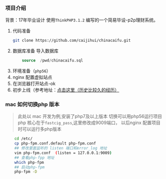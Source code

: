 ### 项目介绍

背景：17年毕业设计
使用`ThinkPHP3.1.2`  编写的一个简易毕设-p2p理财系统。

1. 代码准备
    ```sh
    git clone https://github.com/caijihui/chinacaifu.git  
    ```
2. 数据库准备
    导入数据库
    ```sql
        source  /pwd/chinacaifu.sql
    ```
3. 环境准备（`php56`）
4. nginx 配置虚拟站点
5. 在浏览器打开站点-ok
6. 初步上线（参考地址：[点击这里（历史比较久的经历）](http://blog.sina.com.cn/s/blog_ac47d6b30102xkj9.html)
###  mac 如何切换php 版本

> 此处以 mac 开发为例,安装了php7及以上版本
> 切换可以用php56运行项目
> php 核心在于`fastcig_pass`,这里修改成9009端口，
> 以后nginx 配置项目时可以运行多php版本 

```sh
    cd /etc/
    cp php-fpm.conf.default php-fpm.conf
    ## 修改里面监听的 listen 端口和error_log 地址
    vim php-fpm.conf  (listen = 127.0.0.1:9009)
    ## 查看php-fpp 地址
    which php-fpm 
    ## 启动php-fpm
    php-fpm -D 
```


